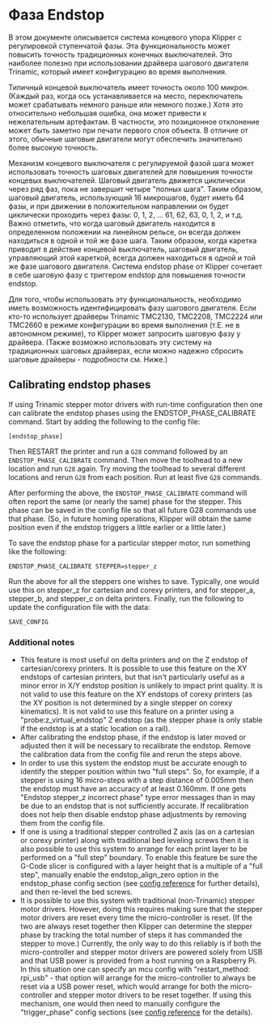 # Фаза Endstop

В этом документе описывается система концевого упора Klipper с регулировкой ступенчатой фазы. Эта функциональность может повысить точность традиционных конечных выключателей. Это наиболее полезно при использовании драйвера шагового двигателя Trinamic, который имеет конфигурацию во время выполнения.

Типичный концевой выключатель имеет точность около 100 микрон. (Каждый раз, когда ось устанавливается на место, переключатель может срабатывать немного раньше или немного позже.) Хотя это относительно небольшая ошибка, она может привести к нежелательным артефактам. В частности, это позиционное отклонение может быть заметно при печати первого слоя объекта. В отличие от этого, обычные шаговые двигатели могут обеспечить значительно более высокую точность.

Механизм концевого выключателя с регулируемой фазой шага может использовать точность шаговых двигателей для повышения точности концевых выключателей. Шаговый двигатель движется циклически через ряд фаз, пока не завершит четыре "полных шага". Таким образом, шаговый двигатель, использующий 16 микрошагов, будет иметь 64 фазы, и при движении в положительном направлении он будет циклически проходить через фазы: 0, 1, 2, ... 61, 62, 63, 0, 1, 2, и т.д. Важно отметить, что когда шаговый двигатель находится в определенном положении на линейном рельсе, он всегда должен находиться в одной и той же фазе шага. Таким образом, когда каретка приводит в действие концевой выключатель, шаговый двигатель, управляющий этой кареткой, всегда должен находиться в одной и той же фазе шагового двигателя. Система endstop phase от Klipper сочетает в себе шаговую фазу с триггером endstop для повышения точности endstop.

Для того, чтобы использовать эту функциональность, необходимо иметь возможность идентифицировать фазу шагового двигателя. Если кто-то использует драйверы Trinamic TMC2130, TMC2208, TMC2224 или TMC2660 в режиме конфигурации во время выполнения (т.Е. не в автономном режиме), то Klipper может запросить шаговую фазу у драйвера. (Также возможно использовать эту систему на традиционных шаговых драйверах, если можно надежно сбросить шаговые драйверы - подробности см. Ниже.)

## Calibrating endstop phases

If using Trinamic stepper motor drivers with run-time configuration then one can calibrate the endstop phases using the ENDSTOP_PHASE_CALIBRATE command. Start by adding the following to the config file:

```
[endstop_phase]
```

Then RESTART the printer and run a `G28` command followed by an `ENDSTOP_PHASE_CALIBRATE` command. Then move the toolhead to a new location and run `G28` again. Try moving the toolhead to several different locations and rerun `G28` from each position. Run at least five `G28` commands.

After performing the above, the `ENDSTOP_PHASE_CALIBRATE` command will often report the same (or nearly the same) phase for the stepper. This phase can be saved in the config file so that all future G28 commands use that phase. (So, in future homing operations, Klipper will obtain the same position even if the endstop triggers a little earlier or a little later.)

To save the endstop phase for a particular stepper motor, run something like the following:

```
ENDSTOP_PHASE_CALIBRATE STEPPER=stepper_z
```

Run the above for all the steppers one wishes to save. Typically, one would use this on stepper_z for cartesian and corexy printers, and for stepper_a, stepper_b, and stepper_c on delta printers. Finally, run the following to update the configuration file with the data:

```
SAVE_CONFIG
```

### Additional notes

* This feature is most useful on delta printers and on the Z endstop of cartesian/corexy printers. It is possible to use this feature on the XY endstops of cartesian printers, but that isn't particularly useful as a minor error in X/Y endstop position is unlikely to impact print quality. It is not valid to use this feature on the XY endstops of corexy printers (as the XY position is not determined by a single stepper on corexy kinematics). It is not valid to use this feature on a printer using a "probe:z_virtual_endstop" Z endstop (as the stepper phase is only stable if the endstop is at a static location on a rail).
* After calibrating the endstop phase, if the endstop is later moved or adjusted then it will be necessary to recalibrate the endstop. Remove the calibration data from the config file and rerun the steps above.
* In order to use this system the endstop must be accurate enough to identify the stepper position within two "full steps". So, for example, if a stepper is using 16 micro-steps with a step distance of 0.005mm then the endstop must have an accuracy of at least 0.160mm. If one gets "Endstop stepper_z incorrect phase" type error messages than in may be due to an endstop that is not sufficiently accurate. If recalibration does not help then disable endstop phase adjustments by removing them from the config file.
* If one is using a traditional stepper controlled Z axis (as on a cartesian or corexy printer) along with traditional bed leveling screws then it is also possible to use this system to arrange for each print layer to be performed on a "full step" boundary. To enable this feature be sure the G-Code slicer is configured with a layer height that is a multiple of a "full step", manually enable the endstop_align_zero option in the endstop_phase config section (see [config reference](Config_Reference.md#endstop_phase) for further details), and then re-level the bed screws.
* It is possible to use this system with traditional (non-Trinamic) stepper motor drivers. However, doing this requires making sure that the stepper motor drivers are reset every time the micro-controller is reset. (If the two are always reset together then Klipper can determine the stepper phase by tracking the total number of steps it has commanded the stepper to move.) Currently, the only way to do this reliably is if both the micro-controller and stepper motor drivers are powered solely from USB and that USB power is provided from a host running on a Raspberry Pi. In this situation one can specify an mcu config with "restart_method: rpi_usb" - that option will arrange for the micro-controller to always be reset via a USB power reset, which would arrange for both the micro-controller and stepper motor drivers to be reset together. If using this mechanism, one would then need to manually configure the "trigger_phase" config sections (see [config reference](Config_Reference.md#endstop_phase) for the details).
